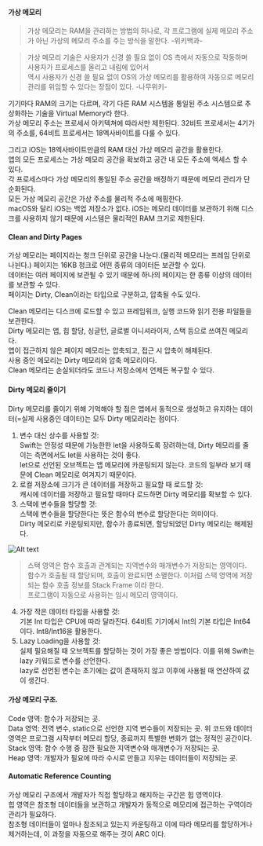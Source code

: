 #### 가상 메모리  
> 가상 메모리는 RAM을 관리하는 방법의 하나로, 각 프로그램에 실제 메모리 주소가 아닌 가상의 메모리 주소를 주는 방식을 말한다. -위키백과-  
  
> 가상 메모리 기술은 사용자가 신경 쓸 필요 없이 OS 측에서 자동으로 작동하며 사용자가 프로세스를 올리고 내림에 있어서  
> 역시 사용자가 신경 쓸 필요 없이 OS의 가상 메모리를 활용하여 자동으로 메모리 관리를 위임할 수 있다는 장점이 있다. -나무위키-  
  
기기마다 RAM의 크기는 다르며, 각기 다른 RAM 시스템을 통일된 주소 시스템으로 추상화하는 기술을 Virtual Memory라 한다.  
가상 메모리 주소는 프로세서 아키텍쳐에 따라서만 제한된다. 32비트 프로세서는 4기가의 주소를, 64비트 프로세서는 18엑사바이트를 다룰 수 있다.  
  
그리고 iOS는 18엑사바이트만큼의 RAM 대신 가상 메모리 공간을 활용한다.  
앱의 모든 프로세스는 가상 메모리 공간을 확보하고 공간 내 모든 주소에 엑세스 할 수 있다.  
각 프로세스마다 가상 메모리의 통일된 주소 공간을 배정하기 때문에 메모리 관리가 단순화된다.  
모든 가상 메모리 공간은 가상 주소를 물리적 주소에 매핑한다.  
macOS와 달리 iOS는 백업 저장소가 없다. iOS는 메모리 데이터를 보관하기 위해 디스크를 사용하지 않기 때문에 시스템은 물리적인 RAM 크기로 제한된다.  
  
#### Clean and Dirty Pages  
가상 메모리는 페이지라는 청크 단위로 공간을 나눈다.(물리적 메모리는 프레임 단위로 나뉜다.) 페이지는 16KB 청크로 어떤 종류의 데이터든 보관할 수 있다.  
데이터는 여러 페이지에 보관될 수 있기 때문에 하나의 페이지는 한 종류 이상의 데이터를 보관할 수 있다.  
페이지는 Dirty, Clean이라는 타입으로 구분하고, 압축될 수도 있다.  
  
Clean 메모리는 디스크에 로드할 수 있고 프레임워크, 실행 코드와 읽기 전용 파일들을 보관한다.  
Dirty 메모리는 앱, 힙 할당, 싱글턴, 글로벌 이니셔라이저, 스택 등으로 쓰여진 메모리다.  
앱이 접근하지 않은 페이지 메모리는 압축되고, 접근 시 압축이 해제된다.  
사용 중인 메모리는 Dirty 메모리와 압축 메모리이다.  
Clean 메모리는 손실되더라도 코드나 저장소에서 언제든 복구할 수 있다.  
  
#### Dirty 메모리 줄이기  
Dirty 메모리를 줄이기 위해 기억해야 할 점은 앱에서 동적으로 생성하고 유지하는 데이터(=실제 사용중인 데이터)는 모두 Dirty 메모리라는 점이다.  
1. 변수 대신 상수를 사용할 것:  
Swift는 안정성 때문에 가능한한 let을 사용하도록 장려하는데, Dirty 메모리를 줄이는 측면에서도 let을 사용하는 것이 좋다.  
let으로 선언된 오브젝트는 앱 메모리에 카운팅되지 않는다. 코드의 일부라 보기 때문에 Clean 메모리로 여겨지기 때문이다.  
2. 로컬 저장소에 크기가 큰 데이터를 저장하고 필요할 때 로드할 것:  
캐시에 데이터를 저장하고 필요할 때마다 로드하면 Dirty 메모리를 확보할 수 있다.  
3. 스택에 변수들을 할당할 것:  
스택에 변수들을 할당한다는 뜻은 함수의 변수로 할당한다는 의미이다.  
Dirty 메모리로 카운팅되지만, 함수가 종료되면, 할당되었던 Dirty 메모리는 해제된다.  

![Alt text](https://goodgid.github.io/assets/img/posts/memory_structure_1.png)  
> 스택 영역은 함수 호출과 관계되는 지역변수와 매개변수가 저장되는 영역이다.  
> 함수가 호출될 때 할당되며, 호출이 완료되면 소멸한다. 이처럼 스택 영역에 저장되는 함수 호출 정보를 Stack Frame 이라 한다.  
> 프로그램이 자동으로 사용하는 임시 메모리 영역이다.  
  
4. 가장 작은 데이터 타입을 사용할 것:  
기본 Int 타입은 CPU에 따라 달라진다. 64비트 기기에서 Int의 기본 타입은 Int64이다. Int8/Int16을 활용한다.  
5. Lazy Loading을 사용할 것:  
실제 필요해질 때 오브젝트를 할당하는 것이 가장 좋은 방법이다. 이를 위해 Swift는 lazy 키워드로 변수를 선언한다.  
lazy로 선언된 변수는 초기에는 값이 존재하지 않고 이후에 사용될 때 연산하여 값이 생긴다.  
  
#### 가상 메모리 구조. 
Code 영역: 함수가 저장되는 곳.  
Data 영역: 전역 변수, static으로 선언한 지역 변수들이 저장되는 곳.
위 코드와 데이터 영역은 프로그램 시작부터 메모리 할당, 종료까지 특별한 변화가 없는 정적인 공간이다.  
Stack 영역: 함수 수행 중 잠깐 필요한 지역변수와 매개변수가 저장되는 곳.  
Heap 영역: 개발자가 필요에 따라 수시로 만들고 지우는 데이터들이 저장되는 곳.  

#### Automatic Reference Counting  
가상 메모리 구조에서 개발자가 직접 할당하고 해지하는 구간은 힙 영역이다.  
힙 영역은 참조형 데이터들을 보관하고 개발자가 동적으로 메모리에 접근하는 구역이라 관리가 필요하다.  
참조형 데이터들이 얼마나 참조되고 있는지 카운팅하고 이에 따라 메모리를 할당하거나 제거하는데, 이 과정을 자동으로 해주는 것이 ARC 이다.  
